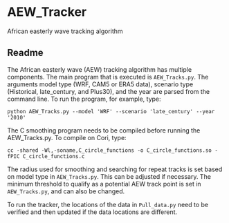 # AEW_Tracker
African easterly wave tracking algorithm

## Readme

The African easterly wave (AEW) tracking algorithm has multiple components. The main program that is executed is `AEW_Tracks.py`. The arguments model type (WRF, CAM5 or ERA5 data), scenario type (Historical, late_century, and Plus30), and the year are parsed from the command line. To run the program, for example, type:
```
python AEW_Tracks.py --model 'WRF' --scenario 'late_century' --year '2010'
```

The C smoothing program needs to be compiled before running the AEW_Tracks.py. To compile on Cori, type: 

```
cc -shared -Wl,-soname,C_circle_functions -o C_circle_functions.so -fPIC C_circle_functions.c
```

The radius used for smoothing and searching for repeat tracks is set based on model type in `AEW_Tracks.py`. This can be adjusted if necessary. The minimum threshold to qualify as a potential AEW track point is set in `AEW_Tracks.py`, and can also be changed. 

To run the tracker, the locations of the data in `Pull_data.py` need to be verified and then updated if the data locations are different. 
